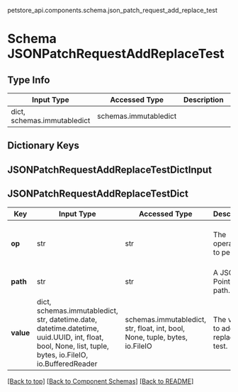 petstore_api.components.schema.json_patch_request_add_replace_test
# Schema JSONPatchRequestAddReplaceTest

## Type Info
Input Type | Accessed Type | Description | Notes
------------ | ------------- | ------------- | -------------
dict, schemas.immutabledict | schemas.immutabledict |  |

## Dictionary Keys
## JSONPatchRequestAddReplaceTestDictInput
## JSONPatchRequestAddReplaceTestDict

Key | Input Type | Accessed Type | Description | Notes
------------ | ------------- | ------------- | ------------- | -------------
**op** | str | str | The operation to perform. | must be one of ["add", "replace", "test"]
**path** | str | str | A JSON Pointer path. |
**value** | dict, schemas.immutabledict, str, datetime.date, datetime.datetime, uuid.UUID, int, float, bool, None, list, tuple, bytes, io.FileIO, io.BufferedReader | schemas.immutabledict, str, float, int, bool, None, tuple, bytes, io.FileIO | The value to add, replace or test. |

[[Back to top]](#top) [[Back to Component Schemas]](../../../README.md#Component-Schemas) [[Back to README]](../../../README.md)
